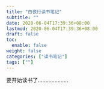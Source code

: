 ```yaml
---
title: "白夜行读书笔记"
subtitle: ""
date: 2020-06-04T17:39:36+08:00
lastmod: 2020-06-04T17:39:36+08:00
draft: false
toc:
  enable: false
weight: false
categories: ["读书笔记"]
tags: [""]
---
```


 要开始读书了....................